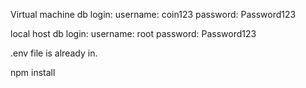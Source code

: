 Virtual machine db login:
username: coin123
password: Password123

local host db login:
username: root
password: Password123

.env file is already in.

npm install
